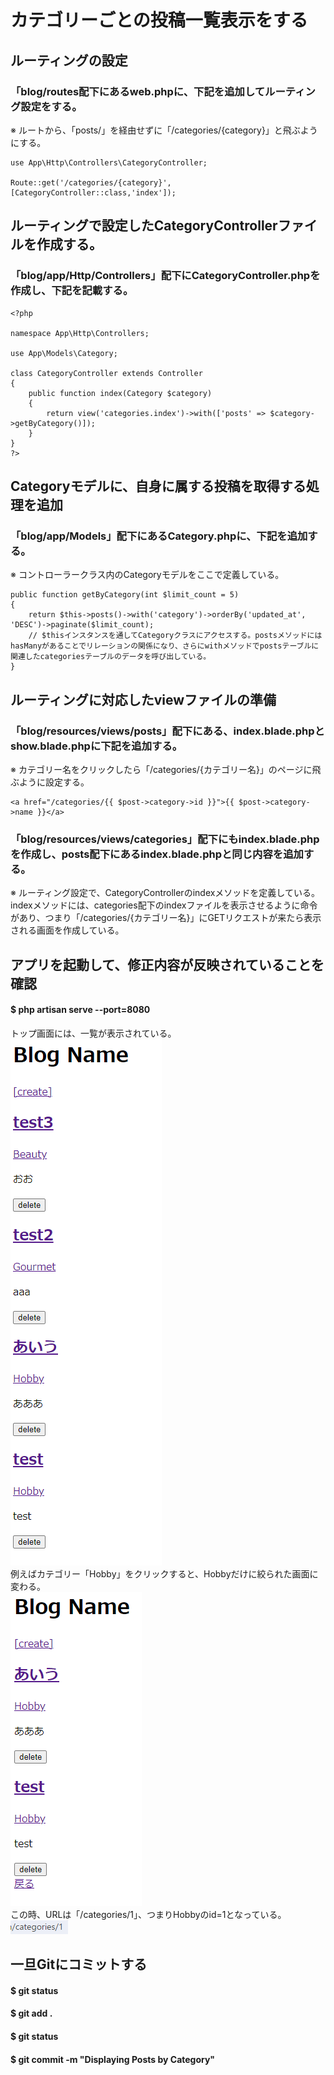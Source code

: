 # カテゴリーごとの投稿一覧表示をする

## ルーティングの設定

### 「blog/routes配下にあるweb.phpに、下記を追加してルーティング設定をする。
※ ルートから、「posts/」を経由せずに「/categories/{category}」と飛ぶようにする。

    use App\Http\Controllers\CategoryController;

    Route::get('/categories/{category}', [CategoryController::class,'index']);

## ルーティングで設定したCategoryControllerファイルを作成する。

### 「blog/app/Http/Controllers」配下にCategoryController.phpを作成し、下記を記載する。

    <?php

    namespace App\Http\Controllers;

    use App\Models\Category;

    class CategoryController extends Controller
    {
        public function index(Category $category)
        {
            return view('categories.index')->with(['posts' => $category->getByCategory()]);
        }
    }
    ?>

## Categoryモデルに、自身に属する投稿を取得する処理を追加

### 「blog/app/Models」配下にあるCategory.phpに、下記を追加する。
※ コントローラークラス内のCategoryモデルをここで定義している。

    public function getByCategory(int $limit_count = 5)
    {
        return $this->posts()->with('category')->orderBy('updated_at', 'DESC')->paginate($limit_count);
        // $thisインスタンスを通してCategoryクラスにアクセスする。postsメソッドにはhasManyがあることでリレーションの関係になり、さらにwithメソッドでpostsテーブルに関連したcategoriesテーブルのデータを呼び出している。
    }

## ルーティングに対応したviewファイルの準備

### 「blog/resources/views/posts」配下にある、index.blade.phpとshow.blade.phpに下記を追加する。
※ カテゴリー名をクリックしたら「/categories/{カテゴリー名}」のページに飛ぶように設定する。

    <a href="/categories/{{ $post->category->id }}">{{ $post->category->name }}</a>

### 「blog/resources/views/categories」配下にもindex.blade.phpを作成し、posts配下にあるindex.blade.phpと同じ内容を追加する。
※ ルーティング設定で、CategoryControllerのindexメソッドを定義している。indexメソッドには、categories配下のindexファイルを表示させるように命令があり、つまり「/categories/{カテゴリー名}」にGETリクエストが来たら表示される画面を作成している。

## アプリを起動して、修正内容が反映されていることを確認

#### $ php artisan serve --port=8080
トップ画面には、一覧が表示されている。  
![Alt text](../../img/09-2_6_1.png)  
例えばカテゴリー「Hobby」をクリックすると、Hobbyだけに絞られた画面に変わる。  
![Alt text](../../img/09-2_6_2.png)  
この時、URLは「/categories/1」、つまりHobbyのid=1となっている。  
![Alt text](09-2_6_3.png)

## 一旦Gitにコミットする

#### $ git status
#### $ git add .
#### $ git status
#### $ git commit -m "Displaying Posts by Category"